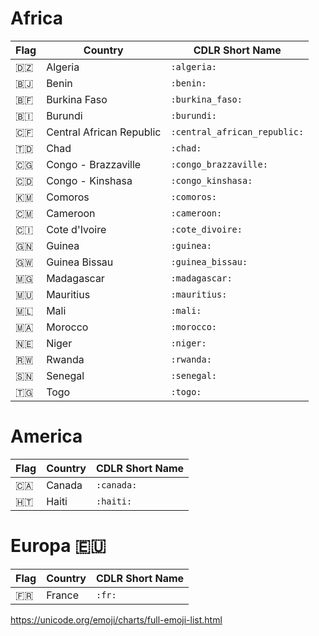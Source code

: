 # Africa

|  Flag                     | Country                  | CDLR Short Name              |
|---------------------------|--------------------------|------------------------------|
| :algeria:                 | Algeria                  | `:algeria:`                  |
| :benin:                   | Benin                    | `:benin:`                    |
| :burkina_faso:            | Burkina Faso             | `:burkina_faso:`             |
| :burundi:                 | Burundi                  | `:burundi:`                  |
| :central_african_republic:| Central African Republic | `:central_african_republic:` |
| :chad:                    | Chad                     | `:chad:`                     |
| :congo_brazzaville:       | Congo - Brazzaville      | `:congo_brazzaville:`        |
| :congo_kinshasa:          | Congo - Kinshasa         | `:congo_kinshasa:`           |
| :comoros:                 | Comoros                  | `:comoros:`                  |
| :cameroon:                | Cameroon                 | `:cameroon:`                 |
| :cote_divoire:            | Cote d'Ivoire            | `:cote_divoire:`             |
| :guinea:                  | Guinea                   | `:guinea:`                   |
| :guinea_bissau:           | Guinea Bissau            | `:guinea_bissau:`            |
| :madagascar:              | Madagascar               | `:madagascar:`               |
| :mauritius:               | Mauritius                | `:mauritius:`                |
| :mali:                    | Mali                     | `:mali:`                     |
| :morocco:                 | Morocco                  | `:morocco:`                  |
| :niger:                   | Niger                    | `:niger:`                    |
| :rwanda:                  | Rwanda                   | `:rwanda:`                   |
| :senegal:                 | Senegal                  | `:senegal:`                  |
| :togo:                    | Togo                     | `:togo:`                     |

# America

|  Flag          | Country          | CDLR Short Name    |
|----------------|------------------|--------------------|
| :canada:       | Canada           | `:canada:`         |
| :haiti:        | Haiti            | `:haiti:`          |

# Europa :european_union:

|  Flag          | Country          | CDLR Short Name    |
|----------------|------------------|--------------------|
| :fr:           | France           | `:fr:`             |


https://unicode.org/emoji/charts/full-emoji-list.html
